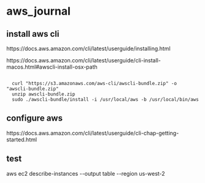 <h1>aws_journal</h1>

<h2></h2>
<h2>install aws cli</h2>
<p> https://docs.aws.amazon.com/cli/latest/userguide/installing.html </p>
<p> https://docs.aws.amazon.com/cli/latest/userguide/cli-install-macos.html#awscli-install-osx-path </p>

<code>
  curl "https://s3.amazonaws.com/aws-cli/awscli-bundle.zip" -o "awscli-bundle.zip" 
  unzip awscli-bundle.zip  
  sudo ./awscli-bundle/install -i /usr/local/aws -b /usr/local/bin/aws
</code>

<h2>configure aws</h2>
<p>https://docs.aws.amazon.com/cli/latest/userguide/cli-chap-getting-started.html</p>

<h2>test</h2>
<p>aws ec2 describe-instances --output table --region us-west-2</p>
